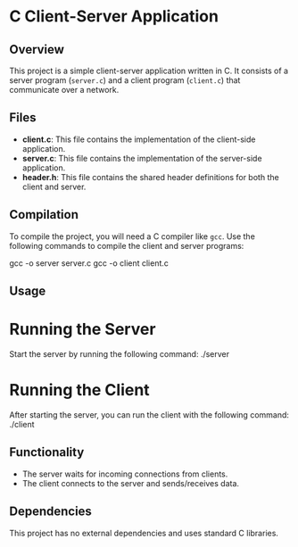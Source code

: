 # C Client-Server Application

## Overview

This project is a simple client-server application written in C. It consists of a server program (`server.c`) and a client program (`client.c`) that communicate over a network.

## Files

- **client.c**: This file contains the implementation of the client-side application.
- **server.c**: This file contains the implementation of the server-side application.
- **header.h**: This file contains the shared header definitions for both the client and server.

## Compilation

To compile the project, you will need a C compiler like `gcc`. Use the following commands to compile the client and server programs:

gcc -o server server.c
gcc -o client client.c

## Usage
# Running the Server
Start the server by running the following command:
./server
# Running the Client
After starting the server, you can run the client with the following command:
./client

## Functionality
- The server waits for incoming connections from clients.
- The client connects to the server and sends/receives data.

## Dependencies
This project has no external dependencies and uses standard C libraries.
